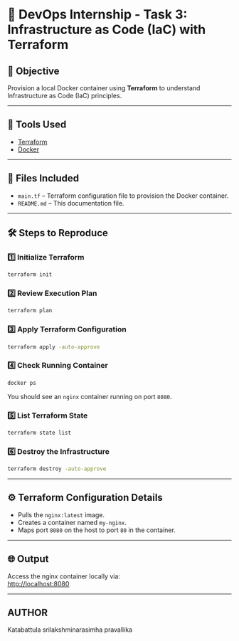 
# 🚀 DevOps Internship - Task 3: Infrastructure as Code (IaC) with Terraform

## 📌 Objective
Provision a local Docker container using **Terraform** to understand Infrastructure as Code (IaC) principles.

---

## 🧰 Tools Used
- [Terraform](https://www.terraform.io/)
- [Docker](https://www.docker.com/)

---

## 📂 Files Included
- `main.tf` – Terraform configuration file to provision the Docker container.
- `README.md` – This documentation file.

---

## 🛠 Steps to Reproduce

### 1️⃣ Initialize Terraform
```bash
terraform init
```

### 2️⃣ Review Execution Plan
```bash
terraform plan
```

### 3️⃣ Apply Terraform Configuration
```bash
terraform apply -auto-approve
```

### 4️⃣ Check Running Container
```bash
docker ps
```
You should see an `nginx` container running on port `8080`.

### 5️⃣ List Terraform State
```bash
terraform state list
```

### 6️⃣ Destroy the Infrastructure
```bash
terraform destroy -auto-approve
```

---

## ⚙️ Terraform Configuration Details

- Pulls the `nginx:latest` image.
- Creates a container named `my-nginx`.
- Maps port `8080` on the host to port `80` in the container.

---

## 🌐 Output
Access the nginx container locally via:  
[http://localhost:8080](http://localhost:8080)

---

## AUTHOR
Katabattula srilakshminarasimha pravallika
